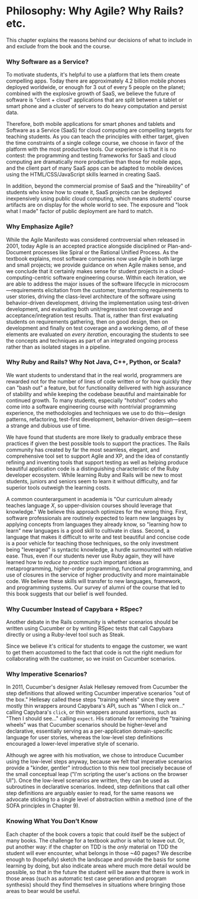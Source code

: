 # Philosophy: Why Agile? Why Rails? etc.

This chapter explains the reasons behind our decisions of what to include in and exclude from the book and the course.

### Why Software as a Service?

To motivate students, it's helpful to use a platform that lets them create compelling apps. Today there are approximately 4.2 billion mobile phones deployed worldwide, or enough for 3 out of every 5 people on the planet; combined with the explosive growth of SaaS, we believe the future of software is "client + cloud" applications that are split between a tablet or smart phone and a cluster of servers to do heavy computation and persist data.

Therefore, both mobile applications for smart phones and tablets and Software as a Service (SaaS) for cloud computing are compelling targets for teaching students. As you can teach the principles with either target, given the time constraints of a single college course, we choose in favor of the platform with the most productive tools. Our experience is that it is no contest: the programming and testing frameworks for SaaS and cloud computing are dramatically more productive than those for mobile apps, and the client part of many SaaS apps can be adapted to mobile devices using the HTML/CSS/JavaScript skills learned in creating SaaS.

In addition, beyond the commercial promise of SaaS and the "hireability" of students who know how to create it, SaaS projects can be deployed inexpensively using public cloud computing, which means students' course artifacts are on display for the whole world to see. The exposure and "look what I made" factor of public deployment are hard to match.

### Why Emphasize Agile?

While the Agile Manifesto was considered controversial when released in 2001, today Agile is an accepted practice alongside disciplined or Plan-and-Document processes like Spiral or the Rational Unified Process. As the textbook explains, most software companies now use Agile in both large and small projects; we provide guidance on when Agile makes sense, and we conclude that it certainly makes sense for student projects in a cloud-computing-centric software engineering course. Within each iteration, we are able to address the major issues of the software lifecycle in microcosm—requirements elicitation from the customer, transforming requirements to user stories, driving the class-level architecture of the software using behavior-driven development, driving the implementation using test-driven development, and evaluating both unit/regression test coverage and acceptance/integration test results. That is, rather than first evaluating students on requirements gathering, then on good design, then on development and finally on test coverage and a working demo, _all_ of these elements are evaluated on _every iteration_, encouraging the students to see the concepts and techniques as part of an integrated ongoing process rather than as isolated stages in a pipeline.

### Why Ruby and Rails? Why Not Java, C++, Python, or Scala?

We want students to understand that in the real world, programmers are rewarded not for the number of lines of code written or for how quickly they can "bash out" a feature, but for functionality delivered with high assurance of stability and while keeping the codebase beautiful and maintainable for continued growth. To many students, especially "hotshot" coders who come into a software engineering course with nontrivial programming experience, the methodologies and techniques we use to do this—design patterns, refactoring, test-first development, behavior-driven design—seem a strange and dubious use of time.

We have found that students are more likely to gradually embrace these practices if given the best possible tools to support the practices. The Rails community has created by far the most seamless, elegant, and comprehensive tool set to support Agile and XP, and the idea of constantly refining and inventing tools that support testing as well as helping produce beautiful application code is a distinguishing characteristic of the Ruby developer ecosystem. While learning Ruby and Rails will be new to most students, juniors and seniors seem to learn it without difficulty, and far superior tools outweigh the learning costs.

A common counterargument in academia is "Our curriculum already teaches language _X_, so upper-division courses should leverage that knowledge." We believe this approach optimizes for the wrong thing. First, software professionals are routinely expected to learn new languages by applying concepts from languages they already know, so "learning how to learn" new languages is a good skill to cultivate in class. Second, a language that makes it difficult to write and test beautiful and concise code is a poor vehicle for teaching those techniques, so the only investment being "leveraged" is syntactic knowledge, a hurdle surmounted with relative ease. Thus, even if our students never use Ruby again, they will have learned how to _reduce to practice_ such important ideas as metaprogramming, higher-order programming, functional programming, and use of closures in the service of higher productivity and more maintainable code. We believe these skills will transfer to new languages, framework, and programming systems. Our survey of alumni of the course that led to this book suggests that our belief is well founded.

### Why Cucumber Instead of Capybara + RSpec?

Another debate in the Rails community is whether scenarios should be written using Cucumber or by writing RSpec tests that call Capybara directly or using a Ruby-level tool such as Steak.

Since we believe it's critical for students to engage the customer, we want to get them accustomed to the fact that code is not the right medium for collaborating with the customer, so we insist on Cucumber scenarios.

### Why Imperative Scenarios?

In 2011, Cucumber's designer Aslak Hellesøy removed from Cucumber the step definitions that allowed writing Cucumber imperative scenarios "out of the box." Hellesøy called these steps "training wheels" since they were mostly thin wrappers around Capybara's API, such as "When I click on..." calling Capybara's `click`, or thin wrappers around assertions, such as "Then I should see..." calling `expect`. His rationale for removing the "training wheels" was that Cucumber scenarios should be higher-level and declarative, essentially serving as a per-application domain-specific language for user stories, whereas the low-level step definitions encouraged a lower-level imperative style of scenario.

Although we agree with his motivation, we chose to introduce Cucumber using the low-level steps anyway, because we felt that imperative scenarios provide a "kinder, gentler" introduction to this new tool precisely because of the small conceptual leap ("I'm scripting the user's actions on the browser UI"). Once the low-level scenarios are written, they can be used as subroutines in declarative scenarios. Indeed, step definitions that call other step definitions are arguably easier to read, for the same reasons we advocate sticking to a single level of abstraction within a method (one of the SOFA principles in Chapter 9).

### Knowing What You Don’t Know

Each chapter of the book covers a topic that could itself be the subject of many books. The challenge for a textbook author is what to leave out. Or, put another way: if the chapter on TDD is the _only_ material on TDD the student will ever encounter, what belongs in those \~40 pages? We describe enough to (hopefully) sketch the landscape and provide the basis for some learning by doing, but also indicate areas where much more detail would be possible, so that in the future the student will be aware that there is work in those areas (such as automatic test case generation and program synthesis) should they find themselves in situations where bringing those areas to bear would be useful.
